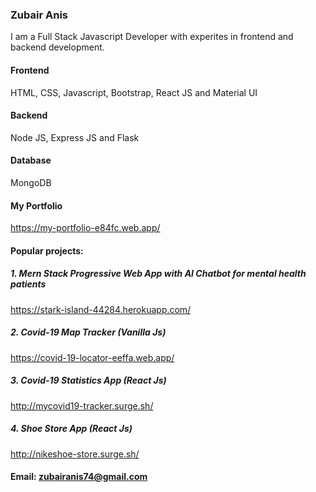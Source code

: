 ### Zubair Anis

I am a Full Stack Javascript Developer with experites in frontend and backend development.


#### Frontend

HTML, CSS, Javascript, Bootstrap, React JS and Material UI 

#### Backend

Node JS, Express JS and Flask

#### Database

MongoDB


#### My Portfolio

https://my-portfolio-e84fc.web.app/


#### Popular projects:

##### 1. Mern Stack Progressive Web App with AI Chatbot for mental health patients
 https://stark-island-44284.herokuapp.com/
##### 2. Covid-19 Map Tracker (Vanilla Js)
https://covid-19-locator-eeffa.web.app/
##### 3. Covid-19 Statistics App (React Js)
http://mycovid19-tracker.surge.sh/
##### 4. Shoe Store App (React Js)
http://nikeshoe-store.surge.sh/


#### Email: zubairanis74@gmail.com







